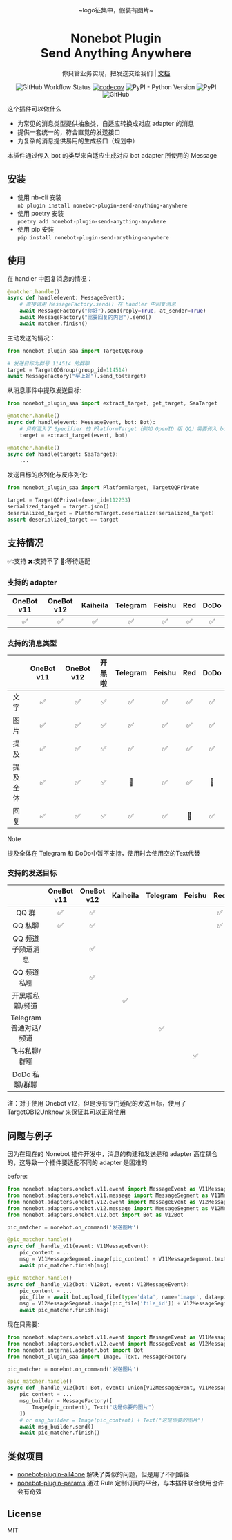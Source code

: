 <div align="center">

~logo征集中，假装有图片~

# Nonebot Plugin<br>Send Anything Anywhere

你只管业务实现，把发送交给我们 | [文档](https://send-anything-anywhere.felinae98.cn/)

![GitHub Workflow Status](https://img.shields.io/github/actions/workflow/status/felinae98/nonebot-plugin-send-anything-anywhere/test.yml)
[![codecov](https://codecov.io/gh/MountainDash/nonebot-plugin-send-anything-anywhere/graph/badge.svg?token=7EV2hcYx8d)](https://codecov.io/gh/MountainDash/nonebot-plugin-send-anything-anywhere)
![PyPI - Python Version](https://img.shields.io/pypi/pyversions/nonebot-plugin-send-anything-anywhere)
![PyPI](https://img.shields.io/pypi/v/nonebot-plugin-send-anything-anywhere)
![GitHub](https://img.shields.io/github/license/felinae98/nonebot-plugin-send-anything-anywhere)

</div>

这个插件可以做什么

- 为常见的消息类型提供抽象类，自适应转换成对应 adapter 的消息
- 提供一套统一的，符合直觉的发送接口
- 为复杂的消息提供易用的生成接口（规划中）

本插件通过传入 bot 的类型来自适应生成对应 bot adapter 所使用的 Message

## 安装

- 使用 nb-cli 安装  
  `nb plugin install nonebot-plugin-send-anything-anywhere`
- 使用 poetry 安装  
  `poetry add nonebot-plugin-send-anything-anywhere`
- 使用 pip 安装  
  `pip install nonebot-plugin-send-anything-anywhere`

## 使用

在 handler 中回复消息的情况：

```python
@matcher.handle()
async def handle(event: MessageEvent):
    # 直接调用 MessageFactory.send() 在 handler 中回复消息
    await MessageFactory("你好").send(reply=True, at_sender=True)
    await MessageFactory("需要回复的内容").send()
    await matcher.finish()
```

主动发送的情况：

```python
from nonebot_plugin_saa import TargetQQGroup

# 发送目标为群号 114514 的群聊
target = TargetQQGroup(group_id=114514)
await MessageFactory("早上好").send_to(target)
```

从消息事件中提取发送目标:

```python
from nonebot_plugin_saa import extract_target, get_target, SaaTarget

@matcher.handle()
async def handle(event: MessageEvent, bot: Bot):
    # 只有混入了 Specifier 的 PlatformTarget（例如 OpenID 版 QQ）需要传入 bot
    target = extract_target(event, bot)

@matcher.handle()
async def handle(target: SaaTarget):
    ...
```

发送目标的序列化与反序列化:

```python
from nonebot_plugin_saa import PlatformTarget, TargetQQPrivate

target = TargetQQPrivate(user_id=112233)
serialized_target = target.json()
deserialized_target = PlatformTarget.deserialize(serialized_target)
assert deserialized_target == target
```

## 支持情况

✅:支持 ✖️:支持不了 🚧:等待适配

### 支持的 adapter

| OneBot v11 | OneBot v12 | Kaiheila | Telegram | Feishu | Red | DoDo |
| :--------: | :--------: | :------: | :------: | :----: | :-: | :--: |
|     ✅     |     ✅     |    ✅    |    ✅    |   ✅   | ✅  |  ✅  |

### 支持的消息类型

|          | OneBot v11 | OneBot v12 | 开黑啦 | Telegram | Feishu | Red | DoDo |
| :------: | :--------: | :--------: | :----: | :------: | :----: | :-: | :--: |
|   文字   |     ✅     |     ✅     |   ✅   |    ✅    |   ✅   | ✅  |  ✅  |
|   图片   |     ✅     |     ✅     |   ✅   |    ✅    |   ✅   | ✅  |  ✅  |
|   提及   |     ✅     |     ✅     |   ✅   |    ✅    |   ✅   | ✅  |  ✅  |
| 提及全体 |     ✅     |     ✅     |   ✅   |    🚧    |   ✅   | ✅  |  🚧  |
|   回复   |     ✅     |     ✅     |   ✅   |    ✅    |   ✅   | 🚧  |  ✅  |

> [!NOTE]
> 提及全体在 Telegram 和 DoDo中暂不支持，使用时会使用空的Text代替

### 支持的发送目标

|                        | OneBot v11 | OneBot v12 | Kaiheila | Telegram | Feishu | Red | DoDo |
| :--------------------: | :--------: | :--------: | :------: | :------: | :----: | :-: | :--: |
|         QQ 群          |     ✅     |     ✅     |          |          |        | ✅  |      |
|        QQ 私聊         |     ✅     |     ✅     |          |          |        | ✅  |      |
|   QQ 频道子频道消息    |            |     ✅     |          |          |        |     |      |
|      QQ 频道私聊       |            |     ✅     |          |          |        |     |      |
|    开黑啦私聊/频道     |            |            |    ✅    |          |        |     |      |
| Telegram 普通对话/频道 |            |            |          |    ✅    |        |     |      |
|     飞书私聊/群聊      |            |            |          |          |   ✅   |     |      |
|     DoDo 私聊/群聊     |            |            |          |          |        |     |  ✅  |

注：对于使用 Onebot v12，但是没有专门适配的发送目标，使用了 TargetOB12Unknow 来保证其可以正常使用

## 问题与例子

因为在现在的 Nonebot 插件开发中，消息的构建和发送是和 adapter 高度耦合的，这导致一个插件要适配不同的 adapter 是困难的

before:

```python
from nonebot.adapters.onebot.v11.event import MessageEvent as V11MessageEvent
from nonebot.adapters.onebot.v11.message import MessageSegment as V11MessageSegment
from nonebot.adapters.onebot.v12.event import MessageEvent as V12MessageEvent
from nonebot.adapters.onebot.v12.message import MessageSegment as V12MessageSegment
from nonebot.adapters.onebot.v12.bot import Bot as V12Bot

pic_matcher = nonebot.on_command('发送图片')

@pic_matcher.handle()
async def _handle_v11(event: V11MessageEvent):
    pic_content = ...
    msg = V11MessageSegment.image(pic_content) + V11MessageSegment.text("这是你要的图片")
    await pic_matcher.finish(msg)

@pic_matcher.handle()
async def _handle_v12(bot: V12Bot, event: V12MessageEvent):
    pic_content = ...
    pic_file = await bot.upload_file(type='data', name='image', data=pic_content)
    msg = V12MessageSegment.image(pic_file['file_id']) + V12MessageSegment.text("这是你要的图片")
    await pic_matcher.finish(msg)
```

现在只需要:

```python
from nonebot.adapters.onebot.v11.event import MessageEvent as V11MessageEvent
from nonebot.adapters.onebot.v12.event import MessageEvent as V12MessageEvent
from nonebot.internal.adapter.bot import Bot
from nonebot_plugin_saa import Image, Text, MessageFactory

pic_matcher = nonebot.on_command('发送图片')

@pic_matcher.handle()
async def _handle_v12(bot: Bot, event: Union[V12MessageEvent, V11MessageEvent]):
    pic_content = ...
    msg_builder = MessageFactory([
        Image(pic_content), Text("这是你要的图片")
    ])
    # or msg_builder = Image(pic_content) + Text("这是你要的图片")
    await msg_builder.send()
    await pic_matcher.finish()
```

## 类似项目

- [nonebot-plugin-all4one](https://github.com/nonepkg/nonebot-plugin-all4one) 解决了类似的问题，但是用了不同路径
- [nonebot-plugin-params](https://github.com/iyume/nonebot-plugin-params) 通过 Rule 定制订阅的平台，与本插件联合使用也许会有奇效

## License

MIT
